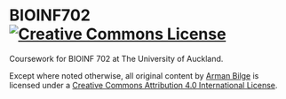 # BIOINF702 <a rel="license" href="http://creativecommons.org/licenses/by/4.0/"><img alt="Creative Commons License" style="border-width:0" src="https://i.creativecommons.org/l/by/4.0/88x31.png" /></a>

Coursework for BIOINF 702 at The University of Auckland.

Except where noted otherwise, all original content by <a xmlns:cc="http://creativecommons.org/ns#" href="https://github.com/armanbilge/BIOINF702" property="cc:attributionName" rel="cc:attributionURL">Arman Bilge</a> is licensed under a <a rel="license" href="http://creativecommons.org/licenses/by/4.0/">Creative Commons Attribution 4.0 International License</a>.
